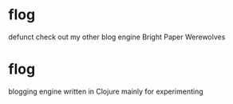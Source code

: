 # flog

defunct check out my other blog engine Bright Paper Werewolves

flog
====

blogging engine written in Clojure mainly for experimenting
